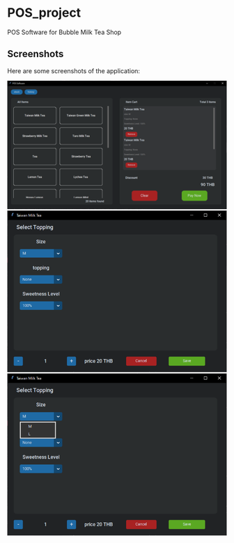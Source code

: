 # POS_project
POS Software for Bubble Milk Tea Shop

## Screenshots
Here are some screenshots of the application:

![1](/Screenshots/1.png)
![2](/Screenshots/2.png)
![3](/Screenshots/3.png)
